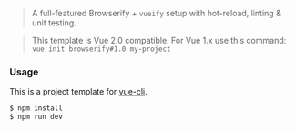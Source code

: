 > A full-featured Browserify + `vueify` setup with hot-reload, linting & unit testing.

> This template is Vue 2.0 compatible. For Vue 1.x use this command: `vue init browserify#1.0 my-project`

### Usage

This is a project template for [vue-cli](https://github.com/vuejs/vue-cli).

``` bash
$ npm install
$ npm run dev
```
